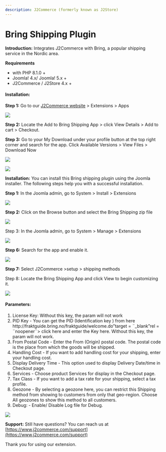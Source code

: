 ```yaml
---
description: J2Commerce (formerly known as J2Store)
---
```


# Bring Shipping Plugin

**Introduction:** Integrates J2Commerce with Bring, a popular shipping service in the Nordic area.

**Requirements**

- with PHP 8.1.0 +
- Joomla! 4.x/ Joomla! 5.x +
- J2Commerce / J2Store 4.x +

#### **Installation:**

**Step 1:** Go to our [J2Commerce website](https://www.j2commerce.com/) > Extensions > Apps

![](/img/bring-purchase.webp)

**Step 2:** Locate the Add to Bring Shipping App > click View Details > Add to cart > Checkout.&#x20;

**Step 3:** Go to your My Download under your profile button at the top right corner and search for the app. Click Available Versions > View Files > Download Now

![](/img/bring-download.webp)

![](/img/bring-download-1.webp)

**Installation:** You can install this Bring shipping plugin using the Joomla installer. The following steps help you with a successful installation.

**Step 1:** In the Joomla admin, go to System > Install > Extensions

![](/img/bring-ext-install.webp)

**Step 2:** Click on the Browse button and select the Bring Shipping zip file

![](/img/bring-man-install1.webp)

Step 3: In the Joomla admin, go to System > Manage > Extensions

![](/img/bring-man-install.webp)

**Step 6:** Search for the app and enable it.

![](/img/bring-enable.webp)

**Step 7:** Select J2Commerce >setup > shipping methods

Step 8: Locate the Bring Shipping App and click View to begin customizing it.

![](/img/bring-setup.webp)

#### **Parameters:**

1. License Key: Without this key, the param will not work
2. PID Key - You can get the PID (Identification key ) from here http\://fraktguide.bring.no/fraktguide/welcome.do”target = ¨\_blank”rel = ¨noopener¨> click here and enter the Key here. Without this key, the param will not work.
3. From Postal Code - Enter the From (Origin) postal code. The postal code is the place from which the goods will be shipped.
4. Handling Cost - If you want to add handling cost for your shipping, enter your handling cost.
5. Display Delivery Time - This option used to display Delivery Date/time in Checkout page.
6. Services - Choose product Services for display in the Checkout page.
7. Tax Class - If you want to add a tax rate for your shipping, select a tax profile.
8. Geozone - By selecting a geozone here, you can restrict this Shipping method from showing to customers from only that geo-region. Choose All geozones to show this method to all customers.
9. Debug: - Enable/ Disable Log file for Debug.

![](/img/bring-parameters.webp)

**Support:** Still have questions? You can reach us at [https://www.j2commerce.com/support](https://www.j2commerce.com/support)

Thank you for using our extension.
